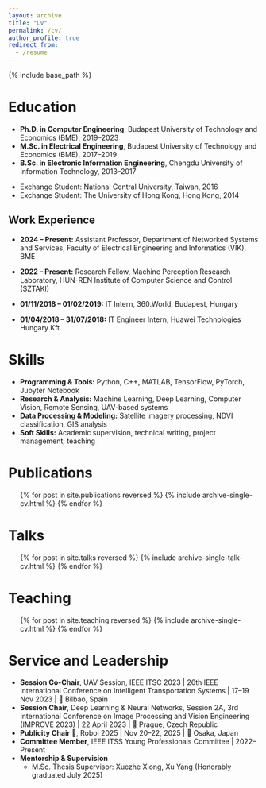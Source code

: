```yaml
---
layout: archive
title: "CV"
permalink: /cv/
author_profile: true
redirect_from:
  - /resume
---
```


{% include base_path %}

Education
======
* **Ph.D. in Computer Engineering**, Budapest University of Technology and Economics (BME), 2019–2023  
* **M.Sc. in Electrical Engineering**, Budapest University of Technology and Economics (BME), 2017–2019  
* **B.Sc. in Electronic Information Engineering**, Chengdu University of Information Technology, 2013–2017  
- Exchange Student: National Central University, Taiwan, 2016  
- Exchange Student: The University of Hong Kong, Hong Kong, 2014   

## Work Experience

- **2024 – Present:** Assistant Professor, Department of Networked Systems and Services, Faculty of Electrical Engineering and Informatics (VIK), BME   

- **2022 – Present:** Research Fellow, Machine Perception Research Laboratory, HUN-REN Institute of Computer Science and Control (SZTAKI)  

- **01/11/2018 – 01/02/2019:** IT Intern, 360.World, Budapest, Hungary  

- **01/04/2018 – 31/07/2018:** IT Engineer Intern, Huawei Technologies Hungary Kft.  

Skills
======
- **Programming & Tools:** Python, C++, MATLAB, TensorFlow, PyTorch, Jupyter Notebook  
- **Research & Analysis:** Machine Learning, Deep Learning, Computer Vision, Remote Sensing, UAV-based systems  
- **Data Processing & Modeling:** Satellite imagery processing, NDVI classification, GIS analysis  
- **Soft Skills:** Academic supervision, technical writing, project management, teaching  

Publications
======
<ul>{% for post in site.publications reversed %}
  {% include archive-single-cv.html %}
{% endfor %}</ul>
  
Talks
======
<ul>{% for post in site.talks reversed %}
  {% include archive-single-talk-cv.html %}
{% endfor %}</ul>
  
Teaching
======
<ul>{% for post in site.teaching reversed %}
  {% include archive-single-cv.html %}
{% endfor %}</ul>
  
Service and Leadership
======
- **Session Co-Chair**, UAV Session, IEEE ITSC 2023 | 26th IEEE International Conference on Intelligent Transportation Systems | 17–19 Nov 2023 | 📍 Bilbao, Spain
- **Session Chair**, Deep Learning & Neural Networks, Session 2A, 3rd International Conference on Image Processing and Vision Engineering (IMPROVE 2023) | 22 April 2023 | 📍 Prague, Czech Republic
- **Publicity Chair** 🎤, Roboi 2025 | Nov 20–22, 2025 | 📍 Osaka, Japan
- **Committee Member**, IEEE ITSS Young Professionals Committee | 2022–Present
- **Mentorship & Supervision**
  - M.Sc. Thesis Supervisor: Xuezhe Xiong, Xu Yang (Honorably graduated July 2025)
